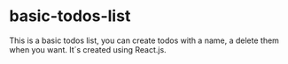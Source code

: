 # basic-todos-list
This is a basic todos list, you can create todos with a name, a delete them when you want.
It´s created using React.js. 
